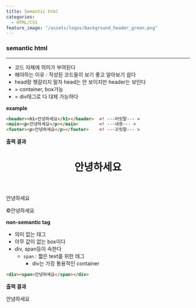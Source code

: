 ```yaml
---
title: Semantic html
categories:
  - HTML/CSS
feature_image: "/assets/logos/Background_header_green.png"
---
```


### semantic html

---
+ 코드 자체에 의미가 부여된다
+ 해야하는 이유 : 작성된 코드들이 보기 좋고 알아보기 쉽다
+ head랑 헷갈리지 말자 head는 안 보이지만 header는 보인다
+ = container, box가능
+ = div태그로 다 대체 가능하다
  
**example**

```html
<header><h1>안녕하세요</h1></header>  <! ---머릿말--- >
<main><p>안녕하세요</p></main>        <! ---내용--- >
<footer><p>안녕하세요</p></footer>    <! ---꼬릿말--- >
```

**출력 결과**
<header><h1>안녕하세요</h1></header>
<main><p>안녕하세요</p></main>
<footer>&copy;안녕하세요</footer>  

**non-semantic tag**
+ 의미 없는 태그
+ 아무 값이 없는 box이다
+ div, span등이 속한다
  - `span` : 짧은 text를 위한 태그
    + div는 가장 통용적인 container
```html
<div><span>안녕하세요</span></div>  

```

**출력 결과**
<div><span>안녕하세요</span></div>   

  


